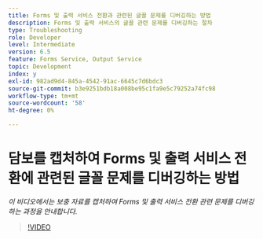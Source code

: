 ```yaml
---
title: Forms 및 출력 서비스 전환과 관련된 글꼴 문제를 디버깅하는 방법
description: Forms 및 출력 서비스의 글꼴 관련 문제를 디버깅하는 절차
type: Troubleshooting
role: Developer
level: Intermediate
version: 6.5
feature: Forms Service, Output Service
topic: Development
index: y
exl-id: 982ad9d4-845a-4542-91ac-6645c7d6bdc3
source-git-commit: b3e9251bdb18a008be95c1fa9e5c79252a74fc98
workflow-type: tm+mt
source-wordcount: '58'
ht-degree: 0%

---
```


# 담보를 캡처하여 Forms 및 출력 서비스 전환에 관련된 글꼴 문제를 디버깅하는 방법

*이 비디오에서는 보충 자료를 캡처하여 Forms 및 출력 서비스 전환 관련 문제를 디버깅하는 과정을 안내합니다.*

>[!VIDEO](https://video.tv.adobe.com/v/335487?quality=12&learn=on)
